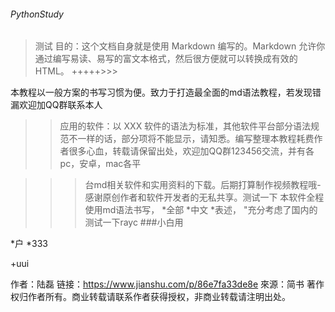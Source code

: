 ###### PythonStudy                       
>测试
>目的：这个文档自身就是使用 Markdown 编写的。Markdown 允许你通过编写易读、易写的富文本格式，然后很方便就可以转换成有效的 HTML。
+++++>>>



本教程以一般方案的书写习惯为便。致力于打造最全面的md语法教程，若发现错漏欢迎加QQ群联系本人
>>应用的软件：以 XXX 软件的语法为标准，其他软件平台部分语法规范不一样的话，部分项将不能显示，请知悉。编写整理本教程耗费作者很多心血，转载请保留出处，欢迎加QQ群123456交流，并有各pc，安卓，mac各平

>>>台md相关软件和实用资料的下载。后期打算制作视频教程哦-
感谢原创作者和软件开发者的无私共享。测试一下
本软件全程使用md语法书写，
>*全部
>*中文
>>*表述，
"充分考虑了国内的
测试一下rayc
###小白用

*户
*333

+uui


作者：陆磊
链接：https://www.jianshu.com/p/86e7fa33de8e
來源：简书
著作权归作者所有。商业转载请联系作者获得授权，非商业转载请注明出处。
